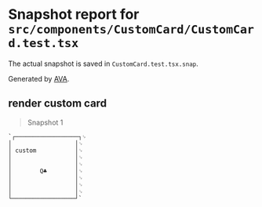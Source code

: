 # Snapshot report for `src/components/CustomCard/CustomCard.test.tsx`

The actual snapshot is saved in `CustomCard.test.tsx.snap`.

Generated by [AVA](https://avajs.dev).

## render custom card

> Snapshot 1

    `┌──────────────────┐␊
    │                  │␊
    │ custom           │␊
    │                  │␊
    │                  │␊
    │        Q♣        │␊
    │                  │␊
    │                  │␊
    │                  │␊
    └──────────────────┘`
